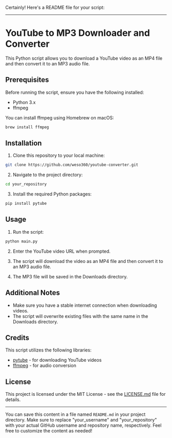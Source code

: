 Certainly! Here's a README file for your script:

---

# YouTube to MP3 Downloader and Converter

This Python script allows you to download a YouTube video as an MP4 file and then convert it to an MP3 audio file.

## Prerequisites

Before running the script, ensure you have the following installed:

- Python 3.x
- ffmpeg

You can install ffmpeg using Homebrew on macOS:

```bash
brew install ffmpeg
```

## Installation

1. Clone this repository to your local machine:

```bash
git clone https://github.com/weso360/youtube-converter.git
```

2. Navigate to the project directory:

```bash
cd your_repository
```

3. Install the required Python packages:

```bash
pip install pytube
```

## Usage

1. Run the script:

```bash
python main.py
```

2. Enter the YouTube video URL when prompted.

3. The script will download the video as an MP4 file and then convert it to an MP3 audio file.

4. The MP3 file will be saved in the Downloads directory.

## Additional Notes

- Make sure you have a stable internet connection when downloading videos.
- The script will overwrite existing files with the same name in the Downloads directory.

## Credits

This script utilizes the following libraries:

- [pytube](https://github.com/pytube/pytube) - for downloading YouTube videos
- [ffmpeg](https://ffmpeg.org/) - for audio conversion

## License

This project is licensed under the MIT License - see the [LICENSE.md](LICENSE.md) file for details.

---

You can save this content in a file named `README.md` in your project directory. Make sure to replace "your_username" and "your_repository" with your actual GitHub username and repository name, respectively. Feel free to customize the content as needed!
